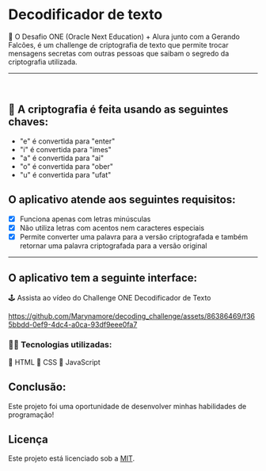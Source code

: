 # Decodificador de texto

:pushpin: O Desafio ONE (Oracle Next Education) + Alura junto com a Gerando Falcões, é um challenge de criptografia de texto que permite trocar mensagens secretas com outras pessoas que saibam o segredo da criptografia utilizada.
*** 
<br>

## :pencil: A criptografia é feita usando as seguintes chaves:

- "e" é convertida para "enter"
- "i" é convertida para "imes"
- "a" é convertida para "ai"
- "o" é convertida para "ober"
- "u" é convertida para "ufat"


## O aplicativo atende aos seguintes requisitos:

- [x] Funciona apenas com letras minúsculas
- [x] Não utiliza letras com acentos nem caracteres especiais
- [x] Permite converter uma palavra para a versão criptografada e também retornar uma palavra criptografada para a versão original

*** 

## O aplicativo tem a seguinte interface:

:joystick: Assista ao vídeo do Challenge ONE Decodificador de Texto
<br>

https://github.com/Marynamore/decoding_challenge/assets/86386469/f365bbdd-0ef9-4dc4-a0ca-93df9eee0fa7


### :technologist: Tecnologias utilizadas:

:small_blue_diamond: HTML
:small_blue_diamond: CSS
:small_blue_diamond: JavaScript

## Conclusão:

Este projeto foi uma oportunidade de desenvolver minhas habilidades de programação!

## Licença

Este projeto está licenciado sob a [MIT](LICENSE).
